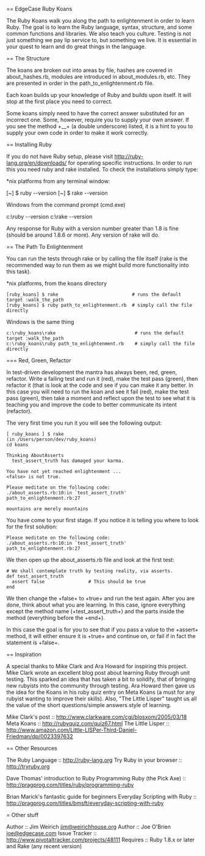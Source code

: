 == EdgeCase Ruby Koans

The Ruby Koans walk you along the path to enlightenment in order to learn Ruby.
The goal is to learn the Ruby language, syntax, structure, and some common
functions and libraries. We also teach you culture. Testing is not just something we
pay lip service to, but something we live.  It is essential in your quest to learn
and do great things in the language.

== The Structure

The koans are broken out into areas by file, hashes are covered in about_hashes.rb,
modules are introduced in about_modules.rb, etc.  They are presented in order in the
path_to_enlightenment.rb file.

Each koan builds up your knowledge of Ruby and builds upon itself.  It will stop at
the first place you need to correct.

Some koans simply need to have the correct answer substituted for an incorrect one.
Some, however, require you to supply your own answer.  If you see the method +__+ (a
double underscore) listed, it is a hint to you to supply your own code in order to
make it work correctly.

== Installing Ruby

If you do not have Ruby setup, please visit http://ruby-lang.org/en/downloads/ for
operating specific instructions.  In order to run this you need ruby and rake
installed. To check the installations simply type:

*nix platforms from any terminal window:

   [~] $ ruby --version
   [~] $ rake --version

Windows from the command prompt (cmd.exe)

   c:\ruby --version
   c:\rake --version

Any response for Ruby with a version number greater than 1.8 is fine (should be
around 1.8.6 or more). Any version of rake will do.

== The Path To Enlightenment

You can run the tests through rake or by calling the file itself (rake is the
recommended way to run them as we might build more functionality into this task).

*nix platforms, from the koans directory

    [ruby_koans] $ rake                           # runs the default target :walk_the_path
    [ruby_koans] $ ruby path_to_enlightenment.rb  # simply call the file directly

Windows is the same thing

    c:\ruby_koans\rake                             # runs the default target :walk_the_path
    c:\ruby_koans\ruby path_to_enlightenment.rb    # simply call the file directly

=== Red, Green, Refactor

In test-driven development the mantra has always been, red, green, refactor.  Write a
failing test and run it (red), make the test pass (green), then refactor it (that is
look at the code and see if you can make it any better.  In this case you will need
to run the koan and see it fail (red), make the test pass (green), then take a
moment and reflect upon the test to see what it is teaching you and improve the
code to better communicate its intent (refactor).

The very first time you run it you will see the following output:

    [ ruby_koans ] $ rake
    (in /Users/person/dev/ruby_koans)
    cd koans

    Thinking AboutAsserts
      test_assert_truth has damaged your karma.

    You have not yet reached enlightenment ...
    <false> is not true.

    Please meditate on the following code:
    ./about_asserts.rb:10:in `test_assert_truth'
    path_to_enlightenment.rb:27

    mountains are merely mountains

You have come to your first stage. If you notice it is telling you where to look for
the first solution:

    Please meditate on the following code:
    ./about_asserts.rb:10:in `test_assert_truth'
    path_to_enlightenment.rb:27

We then open up the about_asserts.rb file and look at the first test:

    # We shall contemplate truth by testing reality, via asserts.
    def test_assert_truth
      assert false                # This should be true
    end

We then change the +false+ to +true+ and run the test again.  After you are
done, think about what you are learning.  In this case, ignore everything except
the method name (+test_assert_truth+) and the parts inside the method (everything
before the +end+).

In this case the goal is for you to see that if you pass a value to the +assert+
method, it will either ensure it is +true+ and continue on, or fail if in fact
the statement is +false+.

== Inspiration

A special thanks to Mike Clark and Ara Howard for inspiring this
project.  Mike Clark wrote an excellent blog post about learning Ruby
through unit testing. This sparked an idea that has taken a bit to
solidify, that of bringing new rubyists into the community through
testing. Ara Howard then gave us the idea for the Koans in his ruby
quiz entry on Meta Koans (a must for any rubyist wanting to improve
their skills).  Also, "The Little Lisper" taught us all the value of
the short questions/simple answers style of learning.

Mike Clark's post ::  http://www.clarkware.com/cgi/blosxom/2005/03/18
Meta Koans        ::  http://rubyquiz.com/quiz67.html
The Little Lisper ::  http://www.amazon.com/Little-LISPer-Third-Daniel-Friedman/dp/0023397632

== Other Resources

The Ruby Language               ::  http://ruby-lang.org
Try Ruby in your browser        ::  http://tryruby.org

Dave Thomas' introduction to Ruby Programming Ruby (the Pick Axe) ::  http://pragprog.com/titles/ruby/programming-ruby

Brian Marick's fantastic guide for beginners Everyday Scripting with Ruby    ::  http://pragprog.com/titles/bmsft/everyday-scripting-with-ruby

= Other stuff

Author         ::   Jim Weirich <jim@weirichhouse.org>
Author         ::   Joe O'Brien <joe@edgecase.com>
Issue Tracker  :: http://www.pivotaltracker.com/projects/48111
Requires       :: Ruby 1.8.x or later and Rake (any recent version)
